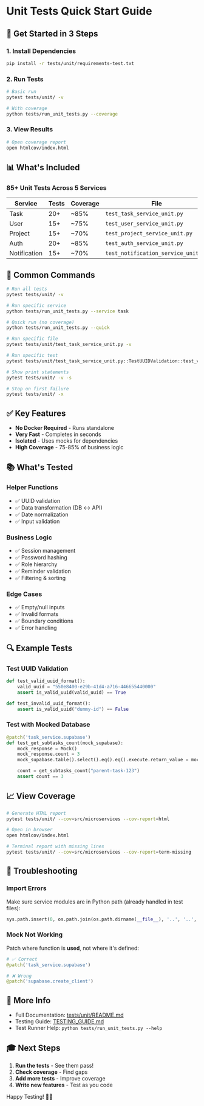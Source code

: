 # Unit Tests Quick Start Guide

## 🚀 Get Started in 3 Steps

### 1. Install Dependencies
```bash
pip install -r tests/unit/requirements-test.txt
```

### 2. Run Tests
```bash
# Basic run
pytest tests/unit/ -v

# With coverage
python tests/run_unit_tests.py --coverage
```

### 3. View Results
```bash
# Open coverage report
open htmlcov/index.html
```

## 📊 What's Included

### 85+ Unit Tests Across 5 Services

| Service | Tests | Coverage | File |
|---------|-------|----------|------|
| Task | 20+ | ~85% | `test_task_service_unit.py` |
| User | 15+ | ~75% | `test_user_service_unit.py` |
| Project | 15+ | ~70% | `test_project_service_unit.py` |
| Auth | 20+ | ~85% | `test_auth_service_unit.py` |
| Notification | 15+ | ~70% | `test_notification_service_unit.py` |

## 🎯 Common Commands

```bash
# Run all tests
pytest tests/unit/ -v

# Run specific service
python tests/run_unit_tests.py --service task

# Quick run (no coverage)
python tests/run_unit_tests.py --quick

# Run specific file
pytest tests/unit/test_task_service_unit.py -v

# Run specific test
pytest tests/unit/test_task_service_unit.py::TestUUIDValidation::test_valid_uuid_format -v

# Show print statements
pytest tests/unit/ -v -s

# Stop on first failure
pytest tests/unit/ -x
```

## ✅ Key Features

- **No Docker Required** - Runs standalone
- **Very Fast** - Completes in seconds
- **Isolated** - Uses mocks for dependencies
- **High Coverage** - 75-85% of business logic

## 📚 What's Tested

### Helper Functions
- ✅ UUID validation
- ✅ Data transformation (DB ↔ API)
- ✅ Date normalization
- ✅ Input validation

### Business Logic
- ✅ Session management
- ✅ Password hashing
- ✅ Role hierarchy
- ✅ Reminder validation
- ✅ Filtering & sorting

### Edge Cases
- ✅ Empty/null inputs
- ✅ Invalid formats
- ✅ Boundary conditions
- ✅ Error handling

## 🔍 Example Tests

### Test UUID Validation
```python
def test_valid_uuid_format():
    valid_uuid = "550e8400-e29b-41d4-a716-446655440000"
    assert is_valid_uuid(valid_uuid) == True

def test_invalid_uuid_format():
    assert is_valid_uuid("dummy-id") == False
```

### Test with Mocked Database
```python
@patch('task_service.supabase')
def test_get_subtasks_count(mock_supabase):
    mock_response = Mock()
    mock_response.count = 3
    mock_supabase.table().select().eq().eq().execute.return_value = mock_response

    count = get_subtasks_count("parent-task-123")
    assert count == 3
```

## 📈 View Coverage

```bash
# Generate HTML report
pytest tests/unit/ --cov=src/microservices --cov-report=html

# Open in browser
open htmlcov/index.html

# Terminal report with missing lines
pytest tests/unit/ --cov=src/microservices --cov-report=term-missing
```

## 🐛 Troubleshooting

### Import Errors
Make sure service modules are in Python path (already handled in test files):
```python
sys.path.insert(0, os.path.join(os.path.dirname(__file__), '..', '..', 'src', 'microservices', 'tasks'))
```

### Mock Not Working
Patch where function is **used**, not where it's defined:
```python
# ✅ Correct
@patch('task_service.supabase')

# ❌ Wrong
@patch('supabase.create_client')
```

## 📖 More Info

- Full Documentation: [tests/unit/README.md](README.md)
- Testing Guide: [TESTING_GUIDE.md](../../TESTING_GUIDE.md)
- Test Runner Help: `python tests/run_unit_tests.py --help`

## 🎓 Next Steps

1. **Run the tests** - See them pass!
2. **Check coverage** - Find gaps
3. **Add more tests** - Improve coverage
4. **Write new features** - Test as you code

Happy Testing! 🧪✨

